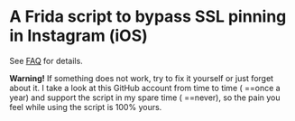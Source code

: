 # A Frida script to bypass SSL pinning in Instagram (iOS)

See [FAQ](docu/README.md) for details.

**Warning!** If something does not work, try to fix it yourself or just forget about it. I take a look at this GitHub account from time to time ( ==once a year) and support the script in my spare time ( ==never), so the pain you feel while using the script is  100% yours.